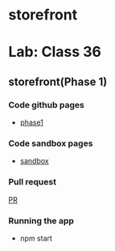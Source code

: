 # storefront
# Lab: Class 36

## storefront(Phase 1)



### Code github pages
- [phase1](https://samahhamed227.github.io/storefront/)
### Code sandbox  pages
- [sandbox](https://codesandbox.io/s/epic-darkness-lyz4w)



### Pull request
[PR](https://github.com/samahhamed227/storefront)

### Running the app
- npm start